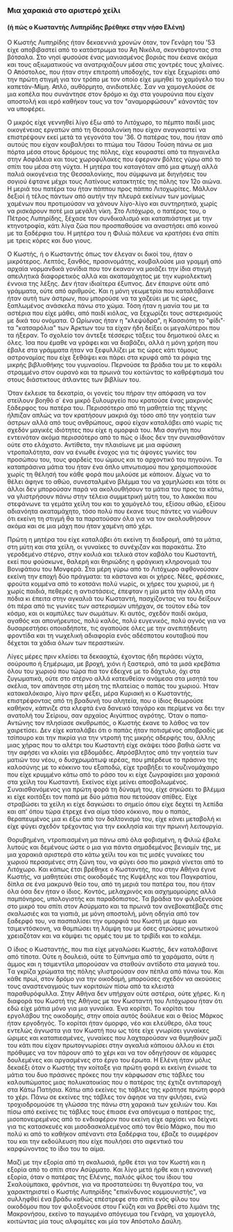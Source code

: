 ### Μια χαρακιά στο αριστερό χείλι
#### (ή πώς ο Κωσταντής Λυπηρίδης βρέθηκε στην νήσο Ελένη)

Ο Κωστής Λυπηρίδης ήταν δεκαεννιά χρονών όταν, τον Γενάρη του '53 είχε αποβιβαστεί από το κατάστρωμα του Άη Νικόλα, σκοντάφτοντας στα βότσαλα. Στο νησί φυσούσε ένας μανιασμένος βοριάς που έκανε ακόμα και τους αξιωματικούς να ανατριχιάζουν μέσα στις χοντρές τους χλαίνες. Ο Απόστολος, που ήταν στην επιτροπή υποδοχής, τον είχε ξεχωρίσει από την πρώτη στιγμή για τον τρόπο με τον οποίο είχε μιμηθεί το χαμόγελο του καπετάν-Μίμη. Απλό, αυθόρμητο, ανιδιοτελές. Σαν να χαμογελούσε σε μια κοπέλα που συνάντησε στον δρόμο κι όχι στα γουρούνια που είχαν αποστολή και ιερό καθήκον τους να τον "αναμορφώσουν" κάνοντάς τον να υποφέρει. 
 
Ο μικρός είχε γεννηθεί λίγο έξω από το Λιτόχωρο, το πέμπτο παιδί μιας οικογένειας εργατών από τη Θεσσαλονίκη που είχαν αναγκαστεί να επιστρέψουν εκεί μετά τα γεγονότα του '36. Ο πατέρας του, που ήταν από αυτούς που είχαν κουβαλήσει το πτώμα του Τάσου Τούση πάνω σε μια πόρτα μέσα στους δρόμους της πόλης, είχε κουραστεί από τα πηγαινέλα στην Ασφάλεια και τους χωροφύλακες που έφερναν βόλτες γύρω από το σπίτι του μέσα στη νύχτα. Η μητέρα του καταγόταν από μια φτωχή αλλά παλιά οικογένεια της Θεσσαλονίκης, που σύμφωνα με διηγήσεις του σογιού έφτανε μέχρι τους Λατίνους κατακτητές της πόλης τον 12ο αιώνα. Η μεριά του πατέρα του ήταν πάππου προς πάππο Λιτοχωρίτες. Μάλλον δεξιοί ή τέλος πάντων από αυτήν την πλευρά εκείνων των μονίμως χαμένων που προτιμούσαν να χάνουν λίγο-λίγο και συντηρητικά, χωρίς να ρισκάρουν ποτέ μια μεγάλη νίκη. Στο Λιτόχωρο, ο πατέρας του, ο Πέτρος Λυπηρίδης, ξέχασε τον συνδικαλισμό και καταπιάστηκε με την κτηνοτροφία, κάτι λίγα ζώα που προσπαθούσε να αναστήσει από κοινού με τα ξαδέρφια του. Η μητέρα του η Φιλιώ πάλευε να κρατήσει ένα σπίτι με τρεις κόρες και δυο γιους. 

Ο Κωστής, ή ο Κωσταντής όπως τον έλεγαν οι δικοί του, ήταν ο μικρότερος. Λεπτός, ξανθός, πρασινομάτης, κουβαλούσε μια γραμμή από αρχαία νορμανδικά γονίδια που τον έκαναν να μοιάζει την ίδια στιγμή απειλητικά διαφορετικός αλλά και ακαταμάχητος με την κυριολεκτική έννοια της λέξης. Δεν ήταν ιδιαίτερα έξυπνος. Δεν έπαιρνε ούτε από γράμματα, ούτε από αριθμούς. Και η μόνη γεωμετρία που καταλάβαινε ήταν αυτή των άστρων, που μπορούσε να τα χαζεύει με τις ώρες, ξαπλωμένος ανάσκελα πάνω στο χώμα. Τόση ήταν η μανία του με τα αστέρια που είχε μάθει, από παιδί κιόλας, να ξεχωρίζει τους αστερισμούς με δικά του ονόματα. Ο Ωρίωνας ήταν η "κλεψύδρα", η Κασσιόπη το "φίδι"· τα "κατσαρόλια" των Άρκτων του τα είχαν ήδη δείξει οι μεγαλύτεροι που τα ήξεραν. Το σχολείο τον άντεξε τέσσερις τάξεις του δημοτικού όλες κι όλες. Ίσα που έμαθε να γράφει και να διαβάζει, αλλά η μόνη χρήση που έβαλε στα γράμματα ήταν να ξεφυλλίζει με τις ώρες κάτι τόμους αστρονομίας που είχε ξεθάψει και πάρει στα κρυφά από τα ράφια της μικρής βιβλιοθήκης του γυμνασίου. Περνούσε τα βράδια του με το κεφάλι στραμμένο στον ουρανό και τα πρωινά του κοιτώντας το καθρέφτισμά του στους διάστικτους άτλαντες των βιβλίων του. 
  
Όταν έκλεισε τα δεκατρία, οι γονείς του πήραν την απόφαση να τον στείλουν βοηθό σ΄ ένα μικρό ξυλουργείο που κρατούσε ένας μακρινός ξάδερφος του πατέρα του. Περισσότερο από τη μαθητεία της τέχνης ήλπιζαν απλώς να τον κρατήσουν μακριά όχι τόσο από την γοητεία των άστρων αλλά από τους ανθρώπους, αφού είχαν καταλάβει από νωρίς τις σχεδόν μαγικές ιδιότητες που είχε η ομορφιά του. Μια σαγήνη που εντεινόταν ακόμα περισσότερο από το πώς ο ίδιος δεν την συναισθανόταν ούτε στο ελάχιστο. Αντίθετα, την πλαισίωνε με μια αφύσικη ντροπαλότητα, σαν να ένιωθε ένοχος για τις άψογες γωνίες του προσώπου του, τους φαρδείς του ώμους και το αρχοντικό του πηγούνι. Τα καταπράσινα μάτια του ήταν ένα όπλο υπνωτισμού που χρησιμοποιούσε χωρίς τη θέλησή του κάθε φορά που μιλούσε με κάποιον. Δίχως να το θέλει άφηνε το αθώο, συνεσταλμένο βλέμμα του να χαμηλώσει και τότε οι άλλοι δεν μπορούσαν παρά να ακολουθήσουν τα μάτια του προς τα κάτω, να γλιστρήσουν πάνω στην τέλεια συμμετρική μύτη του, το λακκάκι που στεφάνωνε τα γεμάτα χείλη του και το χαμόγελό του, εξίσου αθώο, εξίσου αδιανόητα ακαταμάχητο, τόσο πολύ που έκανε τους πάντες να νιώθουν ότι εκείνη τη στιγμή θα τα παρατούσαν όλα για να τον ακολουθήσουν ακόμα και σε μια μάχη που ήταν χαμένη από χέρι.
  
Πρώτη η μητέρα του είχε καταλάβει ότι εκείνη τη διαδρομή, από τα μάτια, στη μύτη και στα χείλη, οι γυναίκες το συνέχιζαν και παρακάτω. Στο γεροδεμένο στέρνο, στην κοιλιά και τελικά στον καβάλο του Κωσταντή, εκεί που φούσκωνε, θαλερή και θηριώδης η φράγκικη κληρονομιά του Βονιφάτιου του Μονφερά. Στα μέρη γύρω από το Λιτόχωρο αφθονούσαν εκείνη την εποχή δύο πράγματα: τα κάστανα και οι χήρες. Νέες, φρέσκιες, φρούτα κομμένα από το κοτσάνι πολύ νωρίς, οι χήρες του χωριού, με ή χωρίς παιδιά, πεθερές η αντιστάσεις, έπεφταν η μία μετά την άλλη στα πόδια κι έπειτα στην αγκαλιά του Κωσταντή, πασχίζοντας να του δείξουν ότι πέρα από τις γωνίες των αστερισμών υπήρχαν, σε τούτον εδώ τον κόσμο, και οι καμπύλες των σωμάτων. Κι αυτός, σχεδόν παιδί ακόμα, αγαθός και απονήρευτος, πολύ καλός, πολύ ευγενικός, πολύ αγνός για να δυσαρεστήσει οποιαδήποτε, τις αγαπούσε όλες με την ανεπιτήδευτη φροντίδα και τη νωχελική αδιαφορία ενός αδέσποτου κουταβιού που δέχεται τα χάδια όλων των περαστικών. 
  
Λίγες μέρες πριν κλείσει τα δεκαοχτώ, έχοντας ήδη περάσει νύχτα, σούρουπο ή ξημέρωμα, με βροχή, χιόνι ή ξαστεριά, από τα μισά κρεβάτια όλου του χωριού που τώρα πια τον έδειχνε με το δάχτυλο, όχι στα ζυγωματικά, ούτε στο στέρνο αλλά κατευθείαν ανάμεσα στα μισητά του σκέλια, τον απάντησε στη μέση της πλατείας ο παπάς του χωριού. Ήταν κατακαλόκαιρο, λίγο πριν φέξει, μέρα Κυριακή κι ο Κωσταντής, επιστρέφοντας από τη βραδυνή του αλητεία, που ο ίδιος θεωρούσε καθήκον, κάπνιζε στα κλεφτά ένα δανεικό τσιγάρο και περίμενε να δει την ανατολή του Σείριου, σαν αρχαίος Αιγύπτιος αγρότης. Όταν ο παπα-Αντώνης τον πλησίασε σκυθρωπός, ο Κωστής έκανε το λάθος να τον χαιρετίσει. Δεν είχε καταλάβει ότι ο παπάς ήταν ποτισμένος αποβραδίς με τσίπουρο και την πικρία για την ντροπή της μικρής αδερφής του, άλλης μιας χήρας που το αλέτρι του Κωσταντή είχε σκάψει τόσο βαθιά ώστε να την αφήσει να κλαίει για εβδομάδες. Απρόσβλητος από την γοητεία των ματιών του νέου, ο δυσχρωμάτωψ ιερέας, που μπέρδευε το πράσινο της καλοσύνης με το κόκκινο του εξαποδώ, είχε τραβήξει το κουζινομάχαιρο που είχε κρυμμένο κάτω από το ράσο του κι είχε ζωγραφίσει  μια χαρακιά στα χείλη του Κωσταντή. Εκείνος είχε μείνει αποσβολωμένος. Συναισθανόμενος για πρώτη φορά τη δύναμή του, είχε σηκώσει το βλέμμα κι είχε κοιτάξει τον παπά με δύο μάτια που πετούσαν σπίθες. Είχε στραβώσει τα χείλη κι είχε δαγκώσει το σημείο όπου είχε δεχτεί τη λεπίδα και απ' όπου τώρα έτρεχε ένα αίμα τόσο κόκκινο, που ο παπάς, θεραπευμένος μια κι έξω από τον δαλτονισμό του, είχε κάνει μεταβολή κι είχε φύγει σχεδόν τρέχοντας για την εκκλησία και την πρωινή λειτουργία.
  
Θορυβημένη, ντροπιασμένη μα πάνω από όλα φοβισμένη, η Φιλιώ έβαλε λυτούς και δεμένους ώστε ο μια για πάντα σημαδεμένος βενιαμίν της, με μια χαρακιά αριστερά στο κάτω χείλι του και τις μισές γυναίκες του χωριού περασμένες στη ζώνη του, να φύγει όσο πιο μακριά γίνεται από το Λιτόχωρο. Και κάπως έτσι βρέθηκε ο Κωσταντής, που στην Αθήνα έγινε Κωστής, να μαθητεύει στις οικοδομές της Κυψέλης και του Παγκρατίου, δίπλα σε ένα μακρυνό θείο του, από τη μεριά του πατέρα του, που ήταν όλα όσα δεν ήταν ο ίδιος. Κοντός, μελαχρινός και ασχημομούρης αλλά παμπόνηρος, υπολογιστής και παραδόπιστος. Τα βράδια τον φιλοξενούσε στο μικρό του σπίτι στον Ασύρματο και τα πρωινά τον ανεβοκατέβαζε στις σκαλωσιές και τα γιαπιά, με μόνη αποστολή, μόνη οδηγία από τον ξαδερφό του, να πασπαλίσει την ομορφιά του Κωστή με άμμο και τσιμεντόσκονη, να θαμπώσει τη λάμψη του με όσες στρώσεις μονωτικού χρειαζόταν και να κάμψει τις ορμές του με το τριβίδι και το καλέμι. 
  
Ο ίδιος ο Κωσταντής, που πια είχε μεγαλώσει Κωστής, δεν καταλάβαινε από τίποτα. Ούτε η δουλειά, ούτε το ξύπνημα από τα χαράματα, ούτε η άμμος και η τσιμεντίλα μπορούσαν να σταθούν αντίδοτο στα μαγικά του. Tα γκρίζα χρώματα της πόλης γλιστρούσαν σαν πέπλα από πάνω του. Και κάθε πρωί, στον δρόμο για την οικοδομή, μπορούσες σχεδόν να ακούσεις τους αναστεναγμούς των κοριτσιών πίσω από τα κλειστά παραθυρόφυλλα. Στην Αθήνα δεν υπήρχαν ούτε αστέρια, ούτε χήρες. Κι η διαφορά του Κωστή της Αθήνας με τον Κωσταντή του Λιτόχωρου ήταν ότι εδώ είχε μάτια μόνο για μια γυναίκα. Ένα κορίτσι. Το κορίτσι του εργολάβου της οικοδομής, στην οποία αυτός δούλευε και ο θείος Μάρκος ήταν εργοδηγός. Το κορίτσι ήταν όμορφο, νέο και ελεύθερο, όλα τους εντελώς άγνωστα για τον Κωστή που ως τότε είχε γνωρίσει γυναίκες ώριμες και καταπιεσμένες, γυναίκες που λαχταρούσαν να θυμηθούν μαζί του κάτι που είχαν πρωτογνωρίσει στην αγκαλιά κάποιου άλλου κι έτσι πρόθυμες να τον πάρουν από το χέρι και να τον οδηγήσουν σε κάμαρες δουλεμένες και αργασμένες στο έργο του έρωτα. Η Ελένη ήταν μόλις δεκαέξι όταν ο Κωστής την κοίταξε για πρώτη φορά κι εκείνη ένιωσε τα μάτια του δυο πράσινες πρόκες που την κάρφωσαν στις τάβλες του καλουπώματος μιας πολυκατοικίας που ο πατέρας της έχτιζε αντιπαροχή στα Κάτω Πατήσια. Κάτω από εκείνες τις τάβλες της κράτησε πρώτη φορά το χέρι. Πάνω σε εκείνες της τάβλες τον άφησε να την φιλήσει, ενώ τροχιοδρομούσε τη γλώσσα της πάνω στη χαρακιά των χειλιών του. Και πίσω από εκείνες τις τάβλες τους έπιασε ένα απόγευμα ο πατέρας της, μισοπονειρεμένος από το ενδιαφέρον που εκείνη είχε αρχίσει να δείχνει για τις κατασκευές και μισοδασκαλεμένος από τον θείο Μάρκο, που πιο πολύ κι από το καθήκον απέναντι στα ξαδέρφια του, έβαζε το συμφέρον του και την εκδούλευση που είχε πουλήσει στο αφεντικό του καρφώνοντας το ίδιο του το αίμα. 
  
Μαζί με την εξορία από τη σκαλωσιά, ήρθε έτσι για τον Κωστή και η εξορία από το σπίτι στον Ασύρματο. Και λίγο μετά ήρθε και η κανονική εξορία, όταν ο πατέρας της Ελένης, παλιός φίλος του ίδιου του Σκαλούμπακα, φρόντισε, για να προστατεύσει τη θυγατέρα του, να χαρακτηριστεί ο Κωστής Λυπηρίδης "επικίνδυνος κομμουνιστής", να συλληφθεί ένα βράδυ καθώς επέστρεφε στο σπίτι ενός φίλου του οικοδόμου που τον φιλοξενούσε στου Γκύζη και να βρεθεί στο λιμάνι της Μακρονήσου, εκείνο το παγωμένο απόγευμα του Γενάρη, να χαμογελά, κοιτώντας μία τους αλφαμίτες και μία τον Απόστολο Δαύλη.  
